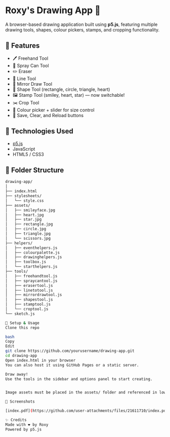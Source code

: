 # Roxy's Drawing App 🎨

A browser-based drawing application built using **p5.js**, featuring multiple drawing tools, shapes, colour pickers, stamps, and cropping functionality.

## 🚀 Features

- 🖊️ Freehand Tool  
- 🌈 Spray Can Tool  
- ✏️ Eraser  
- 📏 Line Tool  
- 🔁 Mirror Draw Tool  
- 🔲 Shape Tool (rectangle, circle, triangle, heart)  
- 🖼️ Stamp Tool (smiley, heart, star) — now switchable!  
- ✂️ Crop Tool  
- 🎨 Colour picker + slider for size control  
- 💾 Save, Clear, and Reload buttons  

## 🧰 Technologies Used

- [p5.js](https://p5js.org/)
- JavaScript
- HTML5 / CSS3

## 📁 Folder Structure

```bash
drawing-app/
│
├── index.html
├── stylesheets/
│   └── style.css
├── assets/
│   ├── smileyface.jpg
│   ├── heart.jpg
│   ├── star.jpg
│   ├── rectangle.jpg
│   ├── circle.jpg
│   ├── triangle.jpg
│   └── scissors.jpg
├── helpers/
│   ├── eventhelpers.js
│   ├── colourpalette.js
│   ├── drawinghelpers.js
│   ├── toolbox.js
│   └── starthelpers.js
├── tools/
│   ├── freehandtool.js
│   ├── spraycantool.js
│   ├── erasertool.js
│   ├── linetotool.js
│   ├── mirrordrawtool.js
│   ├── shapestool.js
│   ├── stamptool.js
│   └── croptool.js
└── sketch.js

🔧 Setup & Usage
Clone this repo

bash
Copy
Edit
git clone https://github.com/yourusername/drawing-app.git
cd drawing-app
Open index.html in your browser
You can also host it using GitHub Pages or a static server.

Draw away!
Use the tools in the sidebar and options panel to start creating.


Image assets must be placed in the assets/ folder and referenced in lowercase.

📸 Screenshots

[index.pdf](https://github.com/user-attachments/files/21611710/index.pdf)

✨ Credits
Made with ❤️ by Roxy
Powered by p5.js
